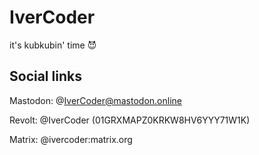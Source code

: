 # IverCoder

it's kubkubin' time 😈

## Social links

Mastodon: @IverCoder@mastodon.online

Revolt: @IverCoder (01GRXMAPZ0KRKW8HV6YYY71W1K)

Matrix: @ivercoder:matrix.org
